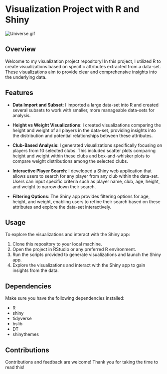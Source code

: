 # Visualization Project with R and Shiny

![Universe.gif](Users/michael/Downloads/Universe.gif)


## Overview

Welcome to my visualization project repository! In this project, I utilized R to create  visualizations based on specific attributes extracted from a data-set. These visualizations aim to provide clear and comprehensive insights into the underlying data.

## Features

-   **Data Import and Subset**: I imported a large data-set into R and created several subsets to work with smaller, more manageable data-sets for analysis.

-   **Height vs Weight Visualizations**: I created visualizations comparing the height and weight of all players in the data-set, providing insights into the distribution and potential relationships between these attributes.

-   **Club-Based Analysis**: I generated visualizations specifically focusing on players from 10 selected clubs. This included scatter plots comparing height and weight within these clubs and box-and-whisker plots to compare weight distributions among the selected clubs.

-   **Interactive Player Search**: I developed a Shiny web application that allows users to search for any player from any club within the data-set. Users can input specific criteria such as player name, club, age, height, and weight to narrow down their search.

-   **Filtering Options**: The Shiny app provides filtering options for age, height, and weight, enabling users to refine their search based on these attributes and explore the data-set interactively.

## Usage

To explore the visualizations and interact with the Shiny app:

1.  Clone this repository to your local machine.
2.  Open the project in RStudio or any preferred R environment.
3.  Run the scripts provided to generate visualizations and launch the Shiny app.
4.  Explore the visualizations and interact with the Shiny app to gain insights from the data.

## Dependencies

Make sure you have the following dependencies installed:

-   R
-   shiny
-   tidyverse
-   bslib
-   DT
-   shinythemes

## Contributions

Contributions and feedback are welcome! Thank you for taking the time to read this!
